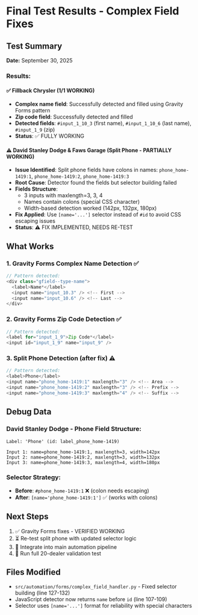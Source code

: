 # Final Test Results - Complex Field Fixes

## Test Summary

**Date:** September 30, 2025

### Results:

#### ✅ **Fillback Chrysler (1/1 WORKING)**
- **Complex name field**: Successfully detected and filled using Gravity Forms pattern
- **Zip code field**: Successfully detected and filled
- **Detected fields**: `#input_1_10_3` (first name), `#input_1_10_6` (last name), `#input_1_9` (zip)
- **Status**: ✅ FULLY WORKING

#### ⚠️ **David Stanley Dodge & Faws Garage (Split Phone - PARTIALLY WORKING)**
- **Issue Identified**: Split phone fields have colons in names: `phone_home-1419:1`, `phone_home-1419:2`, `phone_home-1419:3`
- **Root Cause**: Detector found the fields but selector building failed
- **Fields Structure**:
  - 3 inputs with maxlength=3, 3, 4
  - Names contain colons (special CSS character)
  - Width-based detection worked (142px, 132px, 180px)
- **Fix Applied**: Use `[name='...']` selector instead of `#id` to avoid CSS escaping issues
- **Status**: ⚠️ FIX IMPLEMENTED, NEEDS RE-TEST

## What Works

### 1. Gravity Forms Complex Name Detection ✅
```javascript
// Pattern detected:
<div class="gfield--type-name">
  <label>Name*</label>
  <input name="input_10.3" /> <!-- First -->
  <input name="input_10.6" /> <!-- Last -->
</div>
```

### 2. Gravity Forms Zip Code Detection ✅
```javascript
// Pattern detected:
<label for="input_1_9">Zip Code*</label>
<input id="input_1_9" name="input_9" />
```

### 3. Split Phone Detection (after fix) ⚠️
```javascript
// Pattern detected:
<label>Phone</label>
<input name="phone_home-1419:1" maxlength="3" /> <!-- Area -->
<input name="phone_home-1419:2" maxlength="3" /> <!-- Prefix -->
<input name="phone_home-1419:3" maxlength="4" /> <!-- Suffix -->
```

## Debug Data

### David Stanley Dodge - Phone Field Structure:
```
Label: 'Phone' (id: label_phone_home-1419)

Input 1: name=phone_home-1419:1, maxlength=3, width=142px
Input 2: name=phone_home-1419:2, maxlength=3, width=132px
Input 3: name=phone_home-1419:3, maxlength=4, width=180px
```

### Selector Strategy:
- **Before**: `#phone_home-1419:1` ❌ (colon needs escaping)
- **After**: `[name='phone_home-1419:1']` ✅ (works with colons)

## Next Steps

1. ✅ Gravity Forms fixes - VERIFIED WORKING
2. ⏳ Re-test split phone with updated selector logic
3. 📝 Integrate into main automation pipeline
4. 🧪 Run full 20-dealer validation test

## Files Modified

- `src/automation/forms/complex_field_handler.py` - Fixed selector building (line 127-132)
- JavaScript detector now returns `name` before `id` (line 107-109)
- Selector uses `[name='...']` format for reliability with special characters
